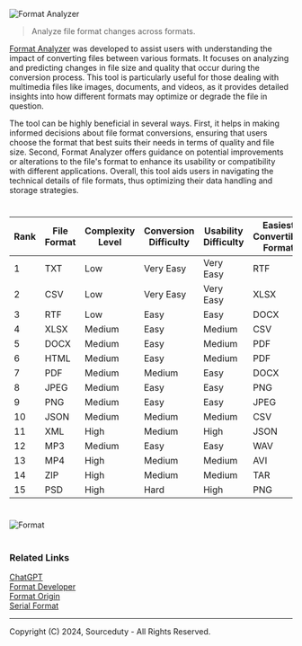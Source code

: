 ![Format Analyzer](https://github.com/sourceduty/Format_Analyzer/assets/123030236/ff48456a-fc5a-49eb-9e2f-204df99f4b43)

> Analyze file format changes across formats.

[Format Analyzer](https://chatgpt.com/g/g-ehM3x1ukS-format-analyzer) was developed to assist users with understanding the impact of converting files between various formats. It focuses on analyzing and predicting changes in file size and quality that occur during the conversion process. This tool is particularly useful for those dealing with multimedia files like images, documents, and videos, as it provides detailed insights into how different formats may optimize or degrade the file in question.

The tool can be highly beneficial in several ways. First, it helps in making informed decisions about file format conversions, ensuring that users choose the format that best suits their needs in terms of quality and file size. Second, Format Analyzer offers guidance on potential improvements or alterations to the file's format to enhance its usability or compatibility with different applications. Overall, this tool aids users in navigating the technical details of file formats, thus optimizing their data handling and storage strategies.

#

| Rank | File Format | Complexity Level | Conversion Difficulty | Usability Difficulty | Easiest Convertible Format |
|------|-------------|------------------|-----------------------|----------------------|----------------------------|
| 1    | TXT         | Low              | Very Easy             | Very Easy            | RTF                        |
| 2    | CSV         | Low              | Very Easy             | Very Easy            | XLSX                       |
| 3    | RTF         | Low              | Easy                  | Easy                 | DOCX                       |
| 4    | XLSX        | Medium           | Easy                  | Medium               | CSV                        |
| 5    | DOCX        | Medium           | Easy                  | Medium               | PDF                        |
| 6    | HTML        | Medium           | Easy                  | Medium               | PDF                        |
| 7    | PDF         | Medium           | Medium                | Easy                 | DOCX                       |
| 8    | JPEG        | Medium           | Easy                  | Easy                 | PNG                        |
| 9    | PNG         | Medium           | Easy                  | Easy                 | JPEG                       |
| 10   | JSON        | Medium           | Medium                | Medium               | CSV                        |
| 11   | XML         | High             | Medium                | High                 | JSON                       |
| 12   | MP3         | Medium           | Easy                  | Easy                 | WAV                        |
| 13   | MP4         | High             | Medium                | Medium               | AVI                        |
| 14   | ZIP         | High             | Medium                | Medium               | TAR                        |
| 15   | PSD         | High             | Hard                  | High                 | PNG                        |

#

![Format](https://github.com/user-attachments/assets/a1a7a3ca-22db-47fa-85de-5d5cc1fa98e5)

#
### Related Links

[ChatGPT](https://github.com/sourceduty/ChatGPT)
<br>
[Format Developer](https://github.com/sourceduty/Format_Developer)
<br>
[Format Origin](https://github.com/sourceduty/Format_Origin)
<br>
[Serial Format](https://github.com/sourceduty/Serial_Format)

***
Copyright (C) 2024, Sourceduty - All Rights Reserved.
